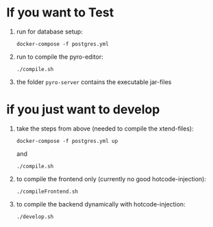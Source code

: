 # If you want to Test
1. run for database setup:

    `docker-compose -f postgres.yml`

2. run to compile the pyro-editor:

    `./compile.sh`

3. the folder `pyro-server` contains the executable jar-files

# if you just want to develop

1. take the steps from above (needed to compile the xtend-files):

    `docker-compose -f postgres.yml up`
    
    and 
    
    `./compile.sh`

2. to compile the frontend only (currently no good hotcode-injection):
    
    `./compileFrontend.sh`

3. to compile the backend dynamically with hotcode-injection:

    `./develop.sh`